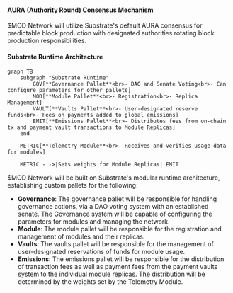 #### AURA (Authority Round) Consensus Mechanism
$MOD Network will utilize Substrate's default AURA consensus for predictable block production with designated authorities rotating block production responsibilities.
#### Substrate Runtime Architecture
```mermaid
graph TB
	subgraph "Substrate Runtime"
		GOV[**Governance Pallet**<br>- DAO and Senate Voting<br>- Can configure parameters for other pallets]
		MOD[**Module Pallet**<br>- Registration<br>- Replica Management]
		VAULT[**Vaults Pallet**<br>- User-designated reserve funds<br>- Fees on payments added to global emissions]
		EMIT[**Emissions Pallet**<br>- Distributes fees from on-chain tx and payment vault transactions to Module Replicas]
	end

	METRIC[**Telemetry Module**<br>- Receives and verifies usage data for modules]

	METRIC -.->|Sets weights for Module Replicas| EMIT
```
$MOD Network will be built on Substrate's modular runtime architecture, establishing custom pallets for the following:
- **Governance**: The governance pallet will be responsible for handling governance actions, via a DAO voting system with an established senate. The Governance system will be capable of configuring the parameters for modules and managing the network.
- **Module**: The module pallet will be responsible for the registration and management of modules and their replicas.
- **Vaults**: The vaults pallet will be responsible for the management of user-designated reservations of funds for module usage.
- **Emissions**: The emissions pallet will be responsible for the distribution of transaction fees as well as payment fees from the payment vaults system to the individual module replicas. The distribution will be determined by the weights set by the Telemetry Module.
